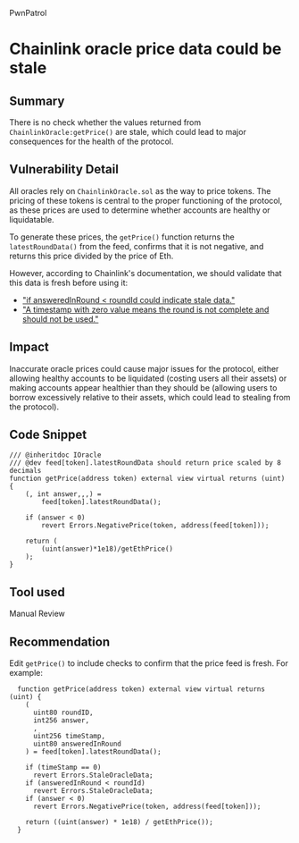PwnPatrol
# Chainlink oracle price data could be stale

## Summary

There is no check whether the values returned from `ChainlinkOracle:getPrice()` are stale, which could lead to major consequences for the health of the protocol.

## Vulnerability Detail

All oracles rely on `ChainlinkOracle.sol` as the way to price tokens. The pricing of these tokens is central to the proper functioning of the protocol, as these prices are used to determine whether accounts are healthy or liquidatable.

To generate these prices, the `getPrice()` function returns the `latestRoundData()` from the feed, confirms that it is not negative, and returns this price divided by the price of Eth.

However, according to Chainlink's documentation, we should validate that this data is fresh before using it: 
- ["if answeredInRound < roundId could indicate stale data."](https://docs.chain.link/docs/developer-communications#current-notifications)
- ["A timestamp with zero value means the round is not complete and should not be used."](https://docs.chain.link/docs/historical-price-data#solidity)

## Impact

Inaccurate oracle prices could cause major issues for the protocol, either allowing healthy accounts to be liquidated (costing users all their assets) or making accounts appear healthier than they should be (allowing users to borrow excessively relative to their assets, which could lead to stealing from the protocol).

## Code Snippet

```solidity
/// @inheritdoc IOracle
/// @dev feed[token].latestRoundData should return price scaled by 8 decimals
function getPrice(address token) external view virtual returns (uint) {
    (, int answer,,,) =
        feed[token].latestRoundData();

    if (answer < 0)
        revert Errors.NegativePrice(token, address(feed[token]));

    return (
        (uint(answer)*1e18)/getEthPrice()
    );
}
```

## Tool used

Manual Review

## Recommendation

Edit `getPrice()` to include checks to confirm that the price feed is fresh. For example:

```solidity
  function getPrice(address token) external view virtual returns (uint) {
    (
      uint80 roundID,
      int256 answer,
      ,
      uint256 timeStamp,
      uint80 answeredInRound
    ) = feed[token].latestRoundData();

    if (timeStamp == 0)
      revert Errors.StaleOracleData;
    if (answeredInRound < roundId)
      revert Errors.StaleOracleData;
    if (answer < 0)
      revert Errors.NegativePrice(token, address(feed[token]));

    return ((uint(answer) * 1e18) / getEthPrice());
  }
```